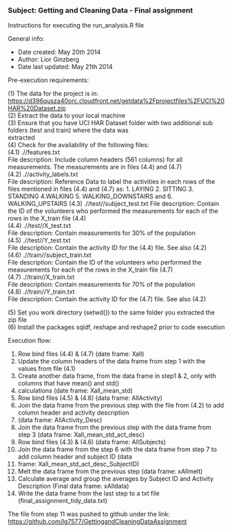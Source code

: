 ### Subject: Getting and Cleaning Data - Final assignment

Instructions for executing the run_analysis.R file

General info:
*	Date created: May 20th 2014
*	Author: Lior Ginzberg
*	Date last updated: May 21th 2014

Pre-execution requirements:

(1) The data for the project is in: https://d396qusza40orc.cloudfront.net/getdata%2Fprojectfiles%2FUCI%20HAR%20Dataset.zip       
(2) Extract the data to your local machine            
(3) Ensure that you have UCI HAR Dataset folder with two additional sub folders (test and train) where the data was      
    extracted          
(4) Check for the availability of the following files:    
(4.1) .//features.txt      
        File description: Include column headers (561 columns) for all measurements. The measurements are in files (4.4) 
        and (4.7)              
(4.2) .//activity_labels.txt        
        File description: Reference Data to label the activities in each rows of the files mentioned in files (4.4) and 
        (4.7) as: 1. LAYING 2. SITTING 3. STANDING 4.WALKING 5. WALKING_DOWNSTAIRS and 6. WALKING_UPSTAIRS
(4.3) .//test//subject_test.txt 
        File description: Contain the ID of the volunteers who performed the measurements for each of the rows in the 
        X_train file (4.4)      
(4.4) .//test//X_test.txt       
        File description: Contain measurements for 30% of the population        
(4.5) .//test//Y_test.txt       
        File description: Contain the activity ID for the (4.4) file. See also (4.2)     
(4.6) .//train//subject_train.txt       
        File description: Contain the ID of the volunteers who performed the measurements for each of the rows in the 
        X_train file (4.7)      
(4.7) .//train//X_train.txt     
        File description: Contain measurements for 70% of the population        
(4.8) .//train//Y_train.txt     
        File description: Contain the activity ID for the (4.7) file. See also (4.2)     

(5) Set you work directory (setwd()) to the same folder you extracted the zip file      
(6) Install the packages sqldf, reshape and reshape2 prior to code execution        

Execution flow:

1.	Row bind files (4.4) & (4.7) (date frame: Xall)  
2.	Update the column headers of the data frame from step 1 with the values from file  (4.1)            
3.	Create another data frame, from the data frame in step1 & 2, only with columns that have mean() and std() 
4.	calculations (date frame: Xall_mean_std)        
4.	Row bind files (4.5) & (4.8) (data frame: AllActivity)  
5.	Join the data frame from the previous step with the file from (4.2) to add column header and activity description 
6.	(data frame: AllActivity_Desc)  
6.	Join the data frame from the previous step with the data frame from step 3 (data frame: Xall_mean_std_act_desc)  
7.	Row bind files (4.3) & (4.6) (data frame: AllSubjects)    
8.	Join the data frame from the step 6 with the data frame from step 7 to add column header and subject ID (data 
9.	frame: Xall_mean_std_act_desc_SubjectID)        
9.	Melt the data frame from the previous step (data frame: xAllmelt)       
10.	Calculate average and group the averages by Subject ID and Activity Description (Final data frame: xAlldata)    
11.	Write the data frame from the last step to a txt file (final_assignment_tidy_data.txt)  

The file from step 11 was pushed to github under the link: https://github.com/lg7577/GettingandCleaningDataAssignment   

